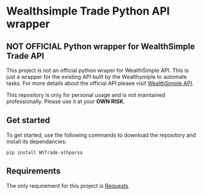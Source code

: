 # Wealthsimple Trade Python API wrapper

## **NOT OFFICIAL** Python wrapper for WealthSimple Trade API

This project is not an official python wraper for WealthSimple API. This is just a wrapper for the existing API built by the Wealthsmiple to automate tasks. For more details about the official API please visit [WealthSimple API](https://developers.wealthsimple.com/).

This repository is only for personal usage and is not maintained professionally. Please use it at your **OWN RISK**.

## Get started

To get started, use the following commands to download the repository and install its dependancies:

```
pip install WSTrade-alhparsa
```

## Requirements

The only requirement for this project is [Requests](https://pypi.org/project/requests/).
